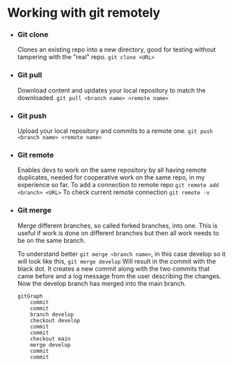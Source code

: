 # Working with git remotely

* ### Git clone
    Clones an existing repo into a new directory, good for testing without tampering with the "real" repo. ```git clone <URL>```

* ### Git pull
    Download content and updates your local repository to match the downloaded. ```git pull <branch name> <remote name>```

* ### Git push 
    Upload your local repository and commits to a remote one. ```git push <branch name> <remote name>```

* ### Git remote  
    Enables devs to work on the same repository by all having remote duplicates, needed for cooperative work on the same repo, in my experience so far. To add a connection to remote repo ```git remote add <branch> <URL>``` To check current remote connection ```git remote -v```

* ### Git merge
    Merge different branches, so called forked branches, into one. This is useful if work is done on different branches but then all work needs to be on the same branch. 
    
    To understand better ```git merge <branch name>```,  in this case develop so it will look like this, ```git merge develop```  Will result in the commit with the black dot. It creates a new commit along with the two commits that came before and a log message from the user describing the changes. Now the develop branch has merged into the main branch.

    ```mermaid
    gitGraph
        commit
        commit
        branch develop
        checkout develop
        commit
        commit
        checkout main
        merge develop
        commit
        commit
    ```